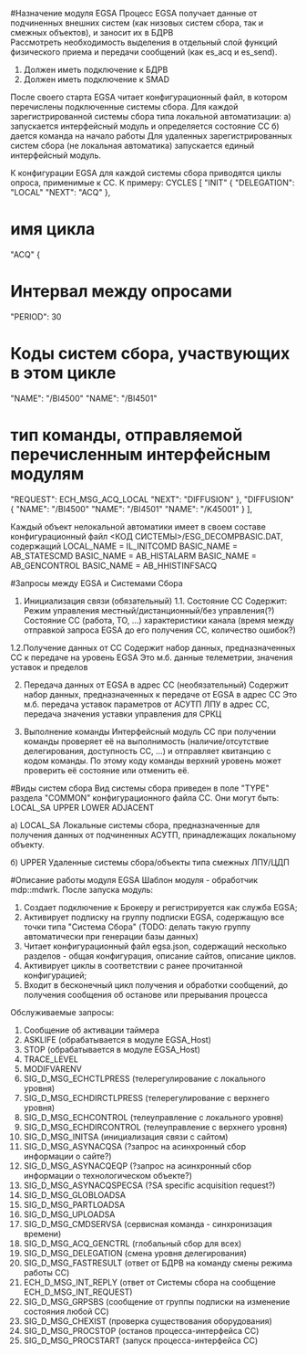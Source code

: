 #Назначение модуля EGSA
Процесс EGSA получает данные от подчиненных внешних систем (как низовых систем сбора, так и смежных объектов), и заносит их в БДРВ  
Рассмотреть необходимость выделения в отдельный слой функций физического приема и передачи сообщений (как es_acq и es_send).
1. Должен иметь подключение к БДРВ
2. Должен иметь подключение к SMAD

После своего старта EGSA читает конфигурационный файл, в котором перечислены подключенные системы сбора. Для каждой зарегистрированной системы сбора типа локальной автоматизации:
а) запускается интерфейсный модуль и определяется состояние СС
б) дается команда на начало работы
Для удаленных зарегистрированных систем сбора (не локальная автоматика) запускается единый интерфейсный модуль.

К конфигурации EGSA для каждой системы сбора приводятся циклы опроса, применимые к СС.
К примеру:
CYCLES [
 "INIT" {
   "DELEGATION": "LOCAL"
   "NEXT": "ACQ"
 },
 # имя цикла
 "ACQ" {
   # Интервал между опросами
   "PERIOD": 30
   # Коды систем сбора, участвующих в этом цикле
   "NAME": "/BI4500"
   "NAME": "/BI4501"
   # тип команды, отправляемой перечисленным интерфейсным модулям
   "REQUEST": ECH_MSG_ACQ_LOCAL
   "NEXT": "DIFFUSION"
 },
 "DIFFUSION" {
   "NAME": "/BI4500"
   "NAME": "/BI4501"
   "NAME": "/K45001"
 }
],

Каждый объект нелокальной автоматики имеет в своем составе конфигурационный файл <КОД СИСТЕМЫ>/ESG_DECOMPBASIC.DAT, содержащий
LOCAL_NAME = IL_INITCOMD
BASIC_NAME = AB_STATESCMD
BASIC_NAME = AB_HISTALARM
BASIC_NAME = AB_GENCONTROL
BASIC_NAME = AB_HHISTINFSACQ


#Запросы между EGSA и Системами Сбора
1. Инициализация связи (обязательный)
1.1. Состояние СС
Содержит:
Режим управления местный/дистанционный/без управления(?)
Состояние СС (работа, ТО, ...)
характеристики канала (время между отправкой запроса EGSA до его получения СС, количество ошибок?)

1.2.Получение данных от СС
Содержит набор данных, предназначенных СС к передаче на уровень EGSA
Это м.б. данные телеметрии, значения уставок и пределов


2. Передача данных от EGSA в адрес СС (необязательный)
Содержит набор данных, предназначенных к передаче от EGSA в адрес СС
Это м.б. передача уставок параметров от АСУТП ЛПУ в адрес СС, передача значения уставки управления для СРКЦ

3. Выполнение команды
Интерфейсный модуль СС при получении команды проверяет её на выполнимость (наличие/отсутствие делегирования, доступность СС, ...) и отправляет квитанцию с кодом команды. По этому коду команды верхний уровень может проверить её состояние или отменить её.

#Виды систем сбора
Вид системы сбора приведен в поле "TYPE" раздела "COMMON" конфигурационного файла СС. Они могут быть:
LOCAL_SA
UPPER
LOWER
ADJACENT

а) LOCAL_SA Локальные системы сбора, предназначенные для получения данных от подчиненных АСУТП, принадлежащих локальному объекту.

б) UPPER Удаленные системы сбора/объекты типа смежных ЛПУ/ЦДП

#Описание работы модуля EGSA
Шаблон модуля - обработчик mdp::mdwrk.
После запуска модуль:
1. Создает подключение к Брокеру и регистрируется как служба EGSA;
2. Активирует подписку на группу подписки EGSA, содержащую все точки типа "Система Сбора" (TODO: делать такую группу автоматически при генерации базы данных)
3. Читает конфигурационный файл egsa.json, содержащий несколько разделов - общая конфигурация, описание сайтов, описание циклов.
4. Активирует циклы в соответствии с ранее прочитанной конфигурацией;
5. Входит в бесконечный цикл получения и обработки сообщений, до получения сообщения об останове или прерывания процесса

Обслуживаемые запросы:
1. Сообщение об активации таймера
2. ASKLIFE (обрабатывается в модуле EGSA_Host)
3. STOP (обрабатывается в модуле EGSA_Host)
4. TRACE_LEVEL
5. MODIFVARENV
6. SIG_D_MSG_ECHCTLPRESS (телерегулирование с локального уровня)
7. SIG_D_MSG_ECHDIRCTLPRESS (телерегулирование с верхнего уровня)
8. SIG_D_MSG_ECHCONTROL (телеуправление с локального уровня)
9. SIG_D_MSG_ECHDIRCONTROL (телеуправление с верхнего уровня)
10. SIG_D_MSG_INITSA (инициализация связи с сайтом)
11. SIG_D_MSG_ASYNACQSA (?запрос на асинхронный сбор информации о сайте?)
12. SIG_D_MSG_ASYNACQEQP (?запрос на асинхронный сбор информации о технологическом объекте?)
13. SIG_D_MSG_ASYNACQSPECSA (?SA specific acquisition request?)
14. SIG_D_MSG_GLOBLOADSA
15. SIG_D_MSG_PARTLOADSA
16. SIG_D_MSG_UPLOADSA
17. SIG_D_MSG_CMDSERVSA (сервисная команда - синхронизация времени)
18. SIG_D_MSG_ACQ_GENCTRL (глобальный сбор для всех)
19. SIG_D_MSG_DELEGATION (смена уровня делегирования)
20. SIG_D_MSG_FASTRESULT (ответ от БДРВ на команду смены режима работы СС)
21. ECH_D_MSG_INT_REPLY (ответ от Системы сбора на сообщение ECH_D_MSG_INT_REQUEST)
22. SIG_D_MSG_GRPSBS (сообщение от группы подписки на изменение состояния любой СС)
23. SIG_D_MSG_CHEXIST (проверка существования оборудования)
24. SIG_D_MSG_PROCSTOP (останов процесса-интерфейса СС)
25. SIG_D_MSG_PROCSTART (запуск процесса-интерфейса СС)

